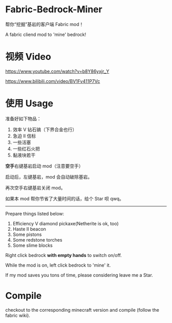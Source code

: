 # Fabric-Bedrock-Miner
帮你“挖掘”基岩的客户端 Fabric mod！

A fabric cliend mod to 'mine' bedrock!

# 视频 Video

https://www.youtube.com/watch?v=b8Y86yxjr_Y

https://www.bilibili.com/video/BV1Fv411P7Vc

# 使用 Usage
准备好如下物品：
1. 效率 Ⅴ 钻石镐（下界合金也行） 
2. 急迫 Ⅱ 信标
3. 一些活塞
4. 一些红石火把
5. 黏液块若干

**空手**右键基岩启动 mod（注意要空手）

启动后，左键基岩，mod 会自动破除基岩。

再次空手右键基岩关闭 mod。

如果本 mod 帮你节省了大量时间的话，给个 Star 呗 qwq。

------

Prepare things listed below:
1. Efficiency Ⅴ diamond pickaxe(Netherite is ok, too)
2. Haste Ⅱ beacon
3. Some pistons
4. Some redstone torches
5. Some slime blocks

Right click bedrock **with empty hands** to switch on/off.

While the mod is on, left click bedrock to 'mine' it.

If my mod saves you tons of time, please considering leave me a Star.

# Compile
checkout to the corresponding minecraft version and compile (follow the fabric wiki).
